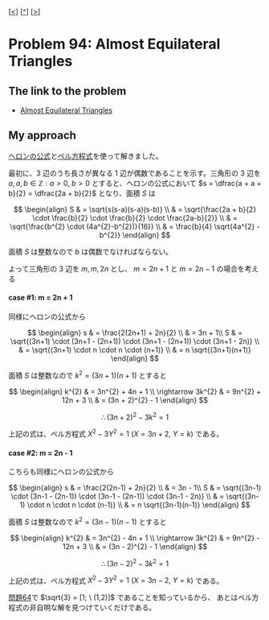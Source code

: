 \[[<](./p0093.md)] \[[^](../README_ja.md)] \[[>](./p0095.md)]

# Problem 94: Almost Equilateral Triangles

## The link to the problem

- [Almost Equilateral Triangles](https://projecteuler.net/problem=94)

## My approach

[ヘロンの公式](https://en.wikipedia.org/wiki/Heron%27s_formula)と[ペル方程式](https://en.wikipedia.org/wiki/Pell%27s_equation)を使って解きました。

最初に、3 辺のうち長さが異なる 1 辺が偶数であることを示す。三角形の 3 辺を $a, a, b \in \mathbb{Z} : a > 0, \ b > 0$ とすると、ヘロンの公式において
$s = \dfrac{a + a + b}{2} = \dfrac{2a + b}{2}$ となり、面積 $S$ は

$$
\begin{align}
S & = \sqrt{s(s-a)(s-a)(s-b)} \\
  & = \sqrt{\frac{2a + b}{2} \cdot \frac{b}{2} \cdot \frac{b}{2} \cdot \frac{2a-b}{2}} \\
  & = \sqrt{\frac{b^{2} \cdot (4a^{2}-b^{2})}{16}} \\
  & = \frac{b}{4} \sqrt{4a^{2} - b^{2}}
\end{align}
$$

面積 $S$ は整数なので $b$ は偶数でなければならない。

よって三角形の 3 辺を $m, m, 2n$ とし、 $m=2n+1$ と $m=2n-1$ の場合を考える

#### case #1: m = 2n + 1

同様にヘロンの公式から

$$
\begin{align}
s & = \frac{2(2n+1) + 2n}{2} \\
  & = 3n + 1\\
S & = \sqrt{(3n+1) \cdot (3n+1 - (2n+1)) \cdot (3n+1 - (2n+1)) \cdot (3n+1 - 2n)} \\
  & = \sqrt{(3n+1) \cdot n \cdot n \cdot (n+1)} \\
  & = n \sqrt{(3n+1)(n+1)}
\end{align}
$$

面積 $S$ は整数なので $k^{2} = (3n+1)(n+1)$ とすると

$$
\begin{align}
k^{2} & = 3n^{2} + 4n + 1 \\
\rightarrow 3k^{2} & = 9n^{2} + 12n + 3 \\
  & = (3n + 2)^{2} - 1
\end{align}
$$

$$\therefore (3n+2)^{2} - 3k^{2} = 1$$

上記の式は、ペル方程式 $X^{2} - 3Y^{2} = 1 \ (X=3n+2, \ Y=k)$ である。

#### case #2: m = 2n - 1

こちらも同様にヘロンの公式から

$$
\begin{align}
s & = \frac{2(2n-1) + 2n}{2} \\
  & = 3n - 1\\
S & = \sqrt{(3n-1) \cdot (3n-1 - (2n-1)) \cdot (3n-1 - (2n-1)) \cdot (3n-1 - 2n)} \\
  & = \sqrt{(3n-1) \cdot n \cdot n \cdot (n-1)} \\
  & = n \sqrt{(3n-1)(n-1)}
\end{align}
$$

面積 $S$ は整数なので $k^{2} = (3n-1)(n-1)$ とすると

$$
\begin{align}
k^{2} & = 3n^{2} - 4n + 1 \\
\rightarrow 3k^{2} & = 9n^{2} - 12n + 3 \\
  & = (3n - 2)^{2} - 1
\end{align}
$$

$$\therefore (3n-2)^{2} - 3k^{2} = 1$$

上記の式は、ペル方程式 $X^{2} - 3Y^{2} = 1 \ (X=3n-2, \ Y=k)$ である。

[問題64](./p0064.md)で $\sqrt{3} = [1; \ (1,2)]$ であることを知っているから、
あとはペル方程式の非自明な解を見つけていくだけである。
